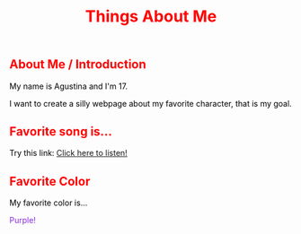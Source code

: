 <!DOCTYPE html>
<html lang="en">
<head>
<meta charset="utf-8">
<meta name="viewport" content="width=device-width, initial-scale=1">
<title>Your Name - Portfolio</title>
<link rel="stylesheet" href="styles.css">
</head>

<body>
<header>
<h1 style="color:red;">Things About Me</h1>
</header>

<nav>
</nav>

<main>
<section>
<h2 style="color:red;">About Me / Introduction</h2>
<p style="color:black;">My name is Agustina and I'm 17.</p>
<p style="color:black;">I want to create a silly webpage about my favorite character, that is my goal.</p>

<h2 style="color:red;">Favorite song is...</h2>
<p style="color:black;">
Try this link: 
<a href="https://youtu.be/dQw4w9WgXcQ?si=zmbkEZK5iD1vH4aA" target="_blank">
Click here to listen!
</a>
</p>

<h2 style="color:red;">Favorite Color</h2>
<p style="color:black;">My favorite color is...</p>
<p style="color:blueviolet;">Purple!</p>
</section>
</main>
</body>
</html>
